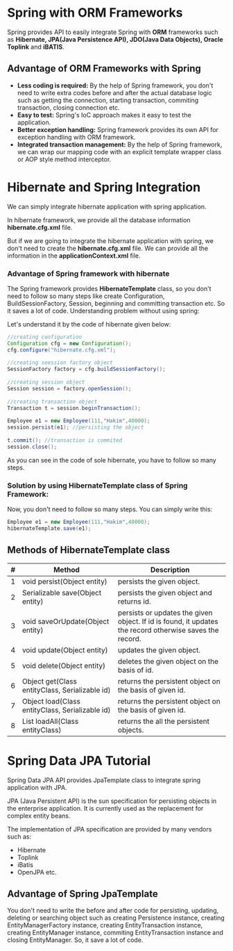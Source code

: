 # Spring with ORM Frameworks
Spring provides API to easily integrate Spring with **ORM** frameworks such as **Hibernate, JPA(Java Persistence API), JDO(Java Data Objects), Oracle Toplink** and **iBATIS**.

## Advantage of ORM Frameworks with Spring
- **Less coding is required:** By the help of Spring framework, you don't need to write extra codes before and after the actual database logic such as getting the connection, starting transaction, commiting transaction, closing connection etc.
- **Easy to test:** Spring's IoC approach makes it easy to test the application.
- **Better exception handling:** Spring framework provides its own API for exception handling with ORM framework.
- **Integrated transaction management:** By the help of Spring framework, we can wrap our mapping code with an explicit template wrapper class or AOP style method interceptor.

# Hibernate and Spring Integration
We can simply integrate hibernate application with spring application.

In hibernate framework, we provide all the database information **hibernate.cfg.xml** file.

But if we are going to integrate the hibernate application with spring, we don't need to create the **hibernate.cfg.xml** file. We can provide all the information in the **applicationContext.xml** file.

### Advantage of Spring framework with hibernate
The Spring framework provides **HibernateTemplate** class, so you don't need to follow so many steps like create Configuration, BuildSessionFactory, Session, beginning and committing transaction etc.
So it saves a lot of code. Understanding problem without using spring:

Let's understand it by the code of hibernate given below:
```java
//creating configuration  
Configuration cfg = new Configuration();    
cfg.configure("hibernate.cfg.xml");    
    
//creating seession factory object    
SessionFactory factory = cfg.buildSessionFactory();    
    
//creating session object    
Session session = factory.openSession();    
    
//creating transaction object    
Transaction t = session.beginTransaction();    
        
Employee e1 = new Employee(111,"Hakim",40000);    
session.persist(e1); //persisting the object    
    
t.commit(); //transaction is commited    
session.close();    
```
As you can see in the code of sole hibernate, you have to follow so many steps.

### Solution by using HibernateTemplate class of Spring Framework:

Now, you don't need to follow so many steps. You can simply write this:

```java
Employee e1 = new Employee(111,"Hakim",40000);    
hibernateTemplate.save(e1);  
```

## Methods of HibernateTemplate class

| # | Method | Description |
| - | ------ | ----------- |
| 1 | void persist(Object entity) |	persists the given object. |
| 2 | Serializable save(Object entity) | persists the given object and returns id. |
| 3 | void saveOrUpdate(Object entity) | persists or updates the given object. If id is found, it updates the record otherwise saves the record. |
| 4 | void update(Object entity) | updates the given object. |
| 5 | void delete(Object entity) | deletes the given object on the basis of id. |
| 6 | Object get(Class entityClass, Serializable id) | returns the persistent object on the basis of given id. |
| 7 | Object load(Class entityClass, Serializable id) | returns the persistent object on the basis of given id. |
| 8 | List loadAll(Class entityClass) | returns the all the persistent objects. |

# Spring Data JPA Tutorial
Spring Data JPA API provides JpaTemplate class to integrate spring application with JPA.

JPA (Java Persistent API) is the sun specification for persisting objects in the enterprise application. It is currently used as the replacement for complex entity beans.

The implementation of JPA specification are provided by many vendors such as:

- Hibernate
- Toplink
- iBatis
- OpenJPA etc.

## Advantage of Spring JpaTemplate
You don't need to write the before and after code for persisting, updating, deleting or searching object such as creating Persistence instance, creating EntityManagerFactory instance, creating EntityTransaction instance, creating EntityManager instance, commiting EntityTransaction instance and closing EntityManager.
So, it save a lot of code.

